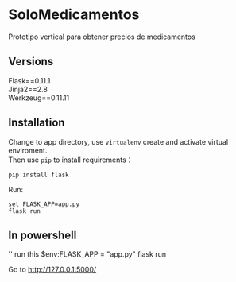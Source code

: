 # SoloMedicamentos
Prototipo vertical para obtener precios de medicamentos

## Versions
Flask==0.11.1  
Jinja2==2.8  
Werkzeug==0.11.11 




## Installation
Change to app directory, use `virtualenv` create and activate virtual enviroment.  
Then use `pip` to install requirements：  
```
pip install flask
```
Run:  
```
set FLASK_APP=app.py    
flask run
```

## In powershell
'' run this
$env:FLASK_APP = "app.py"
flask run

Go to http://127.0.0.1:5000/

